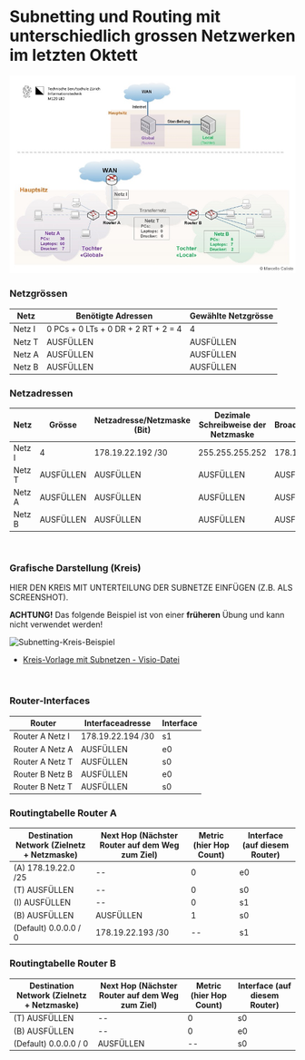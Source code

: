 # Subnetting und Routing mit unterschiedlich grossen Netzwerken im letzten Oktett

<img src="../../Bilder/N3/P3 Bild4.png">

<br>

### Netzgrössen

| Netz | Benötigte Adressen | Gewählte  Netzgrösse |
|------|-----------|----------------|
| Netz I | 0 PCs + 0 LTs + 0 DR + 2 RT + 2 = 4  |    4  |
| Netz T | AUSFÜLLEN | AUSFÜLLEN |
| Netz A | AUSFÜLLEN | AUSFÜLLEN |
| Netz B | AUSFÜLLEN | AUSFÜLLEN |

### Netzadressen

| Netz   | Grösse | Netzadresse/Netzmaske (Bit) | Dezimale Schreibweise der Netzmaske | Broadcastadresse |
|--------|-----|-----|-----|-----|
| Netz I |  4  | 178.19.22.192 /30  | 255.255.255.252 | 178.19.22.195 |
| Netz T | AUSFÜLLEN | AUSFÜLLEN | AUSFÜLLEN | AUSFÜLLEN |
| Netz A | AUSFÜLLEN | AUSFÜLLEN | AUSFÜLLEN | AUSFÜLLEN |
| Netz B | AUSFÜLLEN | AUSFÜLLEN | AUSFÜLLEN | AUSFÜLLEN |

<br>

### Grafische Darstellung (Kreis)

HIER DEN KREIS MIT UNTERTEILUNG DER SUBNETZE EINFÜGEN (Z.B. ALS SCREENSHOT). 

**ACHTUNG!** Das folgende Beispiel ist von einer **früheren** Übung und kann nicht verwendet werden!

![Subnetting-Kreis-Beispiel](../../N2/3/P2_3_subnetz-kreis_800.jpg)

- [Kreis-Vorlage mit Subnetzen - Visio-Datei](../5/P3_5_subnetz-kreise.vsdx)

<br>

### Router-Interfaces

| **Router**      | **Interfaceadresse** | **Interface** |
|-----------------|----------------------|---------------|
| Router A Netz I | 178.19.22.194 /30    | s1            |
| Router A Netz A | AUSFÜLLEN            | e0            |
| Router A Netz T | AUSFÜLLEN            | s0            |
| Router B Netz B | AUSFÜLLEN            | e0            |
| Router B Netz T | AUSFÜLLEN            | s0            |

### Routingtabelle Router A

| **Destination Network** (Zielnetz + Netzmaske) | **Next Hop** (Nächster Router auf dem Weg zum Ziel) | **Metric** (hier Hop Count)  | **Interface** (auf diesem Router) |
|-----|------|----------|------|
| (A) 178.19.22.0 /25   | -- | 0 | e0 |
| (T) AUSFÜLLEN         | -- | 0 | s0 |
| (I) AUSFÜLLEN         | -- | 0 | s1 |
| (B) AUSFÜLLEN         | AUSFÜLLEN | 1 | s0 |
| (Default) 0.0.0.0 / 0 | 178.19.22.193 /30 | -- | s1 |

### Routingtabelle Router B

| **Destination Network**  (Zielnetz + Netzmaske) | **Next Hop** (Nächster Router auf dem Weg zum Ziel) | **Metric** (hier Hop Count)  | **Interface** (auf diesem Router) |
|--------|-------|-------|---------|
| (T) AUSFÜLLEN  | -- | 0 | s0 |
| (B) AUSFÜLLEN  | -- | 0 | e0 |
| (Default) 0.0.0.0 / 0 | AUSFÜLLEN | -- | s0 |

